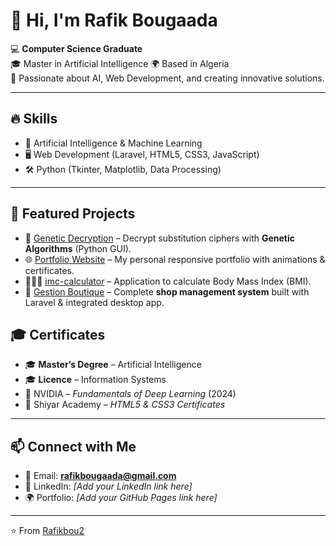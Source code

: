 # 👋 Hi, I'm Rafik Bougaada  

💻 **Computer Science Graduate**  
🎓 Master in Artificial Intelligence 
🌍 Based in Algeria  
🚀 Passionate about AI, Web Development, and creating innovative solutions.  

---

## 🔥 Skills
- 🤖 Artificial Intelligence & Machine Learning  
- 🖥️ Web Development (Laravel, HTML5, CSS3, JavaScript)  
- 🛠️ Python (Tkinter, Matplotlib, Data Processing)  

---

## 📂 Featured Projects
- 🔐 [Genetic Decryption](https://github.com/Rafikbou2/genetic-decryption) – Decrypt substitution ciphers with **Genetic Algorithms** (Python GUI).  
- 🌐 [Portfolio Website](https://github.com/Rafikbou2/portfolio) – My personal responsive portfolio with animations & certificates.  
- 🏋🏼‍♀️ [imc-calculator](https://github.com/Rafikbou2/imc-calculator) – Application to calculate Body Mass Index (BMI).  
- 🛒 [Gestion Boutique](https://github.com/Rafikbou2/gestion-boutique) – Complete **shop management system** built with Laravel & integrated desktop app.  


## 🎓 Certificates
- 🎓 **Master’s Degree** – Artificial Intelligence 
- 🎓 **Licence** – Information Systems  
- 📜 NVIDIA – *Fundamentals of Deep Learning* (2024)  
- 📜 Shiyar Academy – *HTML5 & CSS3 Certificates*  

---

## 📫 Connect with Me
- 📧 Email: **rafikbougaada@gmail.com**  
- 💼 LinkedIn: *[Add your LinkedIn link here]*  
- 🌍 Portfolio: *[Add your GitHub Pages link here]*  

---
⭐️ From [Rafikbou2](https://github.com/Rafikbou2)

